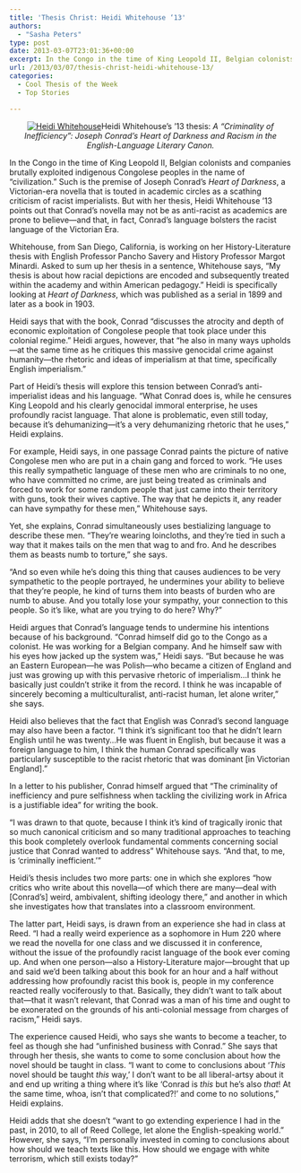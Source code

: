 ```yaml
---
title: 'Thesis Christ: Heidi Whitehouse ‘13'
authors: 
  - "Sasha Peters"
type: post
date: 2013-03-07T23:01:36+00:00
excerpt: In the Congo in the time of King Leopold II, Belgian colonists and companies brutally exploited indigenous Congolese peoples in the name of “civilization.” Such is the premise of Joseph Conrad’s Heart of Darkness, a Victorian-era novella that is touted in academic circles as a scathing criticism of racist imperialists. But with her thesis, Heidi Whitehouse ’13 points out that Conrad’s novella may not be as anti-racist as academics are prone to believe—and that, in fact, Conrad’s language bolsters the racist language of the Victorian Era.
url: /2013/03/07/thesis-christ-heidi-whitehouse-13/
categories:
  - Cool Thesis of the Week
  - Top Stories

---
```

<p style="text-align: center;">
  <a href="https://i0.wp.com/www.reedquest.org/wp-content/uploads/2013/03/IMG_1430_web.jpg"><img class="aligncenter size-full wp-image-2118" alt="Heidi Whitehouse" src="https://i0.wp.com/www.reedquest.org/wp-content/uploads/2013/03/IMG_1430_web.jpg?resize=770%2C513" data-recalc-dims="1" /></a>Heidi Whitehouse&#8217;s &#8217;13 thesis: <em>A “Criminality of Inefficiency”: Joseph Conrad’s Heart of Darkness and Racism in the English-Language Literary Canon.</em>
</p>

<p style="text-align: center;">
  <p>
    In the Congo in the time of King Leopold II, Belgian colonists and companies brutally exploited indigenous Congolese peoples in the name of “civilization.” Such is the premise of Joseph Conrad’s <i>Heart of Darkness</i>, a Victorian-era novella that is touted in academic circles as a scathing criticism of racist imperialists. But with her thesis, Heidi Whitehouse ’13 points out that Conrad’s novella may not be as anti-racist as academics are prone to believe—and that, in fact, Conrad’s language bolsters the racist language of the Victorian Era.
  </p>
  
  <p>
    Whitehouse, from San Diego, California, is working on her History-Literature thesis with English Professor Pancho Savery and History Professor Margot Minardi. Asked to sum up her thesis in a sentence, Whitehouse says, “My thesis is about how racial depictions are encoded and subsequently treated within the academy and within American pedagogy.” Heidi is specifically looking at <i>Heart of Darkness</i>, which was published as a serial in 1899 and later as a book in 1903.
  </p>
  
  <p>
    Heidi says that with the book, Conrad “discusses the atrocity and depth of economic exploitation of Congolese people that took place under this colonial regime.” Heidi argues, however, that “he also in many ways upholds—at the same time as he critiques this massive genocidal crime against humanity—the rhetoric and ideas of imperialism at that time, specifically English imperialism.”
  </p>
  
  <p>
    Part of Heidi’s thesis will explore this tension between Conrad’s anti-imperialist ideas and his language. “What Conrad does is, while he censures King Leopold and his clearly genocidal immoral enterprise, he uses profoundly racist language. That alone is problematic, even still today, because it’s dehumanizing—it’s a very dehumanizing rhetoric that he uses,” Heidi explains.
  </p>
  
  <p>
    For example, Heidi says, in one passage Conrad paints the picture of native Congolese men who are put in a chain gang and forced to work. “He uses this really sympathetic language of these men who are criminals to no one, who have committed no crime, are just being treated as criminals and forced to work for some random people that just came into their territory with guns, took their wives captive. The way that he depicts it, any reader can have sympathy for these men,” Whitehouse says.
  </p>
  
  <p>
    Yet, she explains, Conrad simultaneously uses bestializing language to describe these men. “They’re wearing loincloths, and they’re tied in such a way that it makes tails on the men that wag to and fro. And he describes them as beasts numb to torture,” she says.
  </p>
  
  <p>
    “And so even while he’s doing this thing that causes audiences to be very sympathetic to the people portrayed, he undermines your ability to believe that they’re people, he kind of turns them into beasts of burden who are numb to abuse. And you totally lose your sympathy, your connection to this people. So it’s like, what are you trying to do here? Why?”
  </p>
  
  <p>
    Heidi argues that Conrad’s language tends to undermine his intentions because of his background. “Conrad himself did go to the Congo as a colonist. He was working for a Belgian company. And he himself saw with his eyes how jacked up the system was,” Heidi says. “But because he was an Eastern European—he was Polish—who became a citizen of England and just was growing up with this pervasive rhetoric of imperialism…I think he basically just couldn’t strike it from the record. I think he was incapable of sincerely becoming a multiculturalist, anti-racist human, let alone writer,” she says.
  </p>
  
  <p>
    Heidi also believes that the fact that English was Conrad’s second language may also have been a factor. “I think it’s significant too that he didn’t learn English until he was twenty…He was fluent in English, but because it was a foreign language to him, I think the human Conrad specifically was particularly susceptible to the racist rhetoric that was dominant [in Victorian England].”
  </p>
  
  <p>
    In a letter to his publisher, Conrad himself argued that “The criminality of inefficiency and pure selfishness when tackling the civilizing work in Africa is a justifiable idea&#8221; for writing the book.
  </p>
  
  <p>
    “I was drawn to that quote, because I think it&#8217;s kind of tragically ironic that so much canonical criticism and so many traditional approaches to teaching this book completely overlook fundamental comments concerning social justice that Conrad wanted to address” Whitehouse says. “And that, to me, is ‘criminally inefficient.’”
  </p>
  
  <p>
    Heidi’s thesis includes two more parts: one in which she explores “how critics who write about this novella—of which there are many—deal with [Conrad’s] weird, ambivalent, shifting ideology there,” and another in which she investigates how that translates into a classroom environment.
  </p>
  
  <p>
    The latter part, Heidi says, is drawn from an experience she had in class at Reed. “I had a really weird experience as a sophomore in Hum 220 where we read the novella for one class and we discussed it in conference, without the issue of the profoundly racist language of the book ever coming up. And when one person—also a History-Literature major—brought that up and said we’d been talking about this book for an hour and a half without addressing how profoundly racist this book is, people in my conference reacted really vociferously to that. Basically, they didn’t want to talk about that—that it wasn’t relevant, that Conrad was a man of his time and ought to be exonerated on the grounds of his anti-colonial message from charges of racism,” Heidi says.
  </p>
  
  <p>
    The experience caused Heidi, who says she wants to become a teacher, to feel as though she had “unfinished business with Conrad.” She says that through her thesis, she wants to come to some conclusion about how the novel should be taught in class. “I want to come to conclusions about ‘<i>This</i> novel should be taught <i>this</i> way,’ I don’t want to be all liberal-artsy about it and end up writing a thing where it’s like ‘Conrad is <i>this</i> but he’s also <i>that</i>! At the same time, whoa, isn’t that complicated?!’ and come to no solutions,” Heidi explains.
  </p>
  
  <p>
    Heidi adds that she doesn’t “want to go extending experience I had in the past, in 2010, to all of Reed College, let alone the English-speaking world.” However, she says, “I’m personally invested in coming to conclusions about how should we teach texts like this. How should we engage with white terrorism, which still exists today?”
  </p>